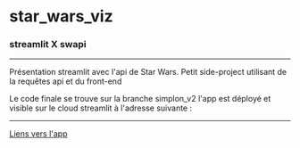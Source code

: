 # star_wars_viz
### streamlit X swapi 

---

Présentation streamlit avec l'api de Star Wars.
Petit side-project utilisant de la requêtes api et du front-end

Le code finale se trouve sur la branche simplon_v2
l'app est déployé et visible sur le cloud streamlit à l'adresse suivante : 

---

[Liens vers l'app](https://superhughhh-star-wars-viz-myapp-simplon-v2-arw6b8.streamlit.app/)

